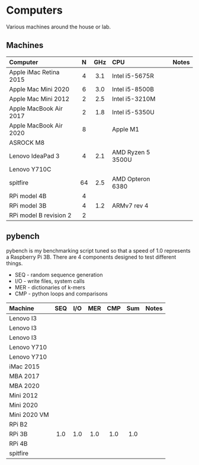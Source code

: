 Computers
=========

Various machines around the house or lab.

## Machines ##

| Computer               | N | GHz | CPU               | Notes
|:-----------------------|:-:|:---:|:------------------|:----------------------
| Apple iMac Retina 2015 | 4 | 3.1 | Intel i5-5675R    | 
| Apple Mac Mini 2020    | 6 | 3.0 | Intel i5-8500B    | 
| Apple Mac Mini 2012    | 2 | 2.5 | Intel i5-3210M    |
| Apple MacBook Air 2017 | 2 | 1.8 | Intel i5-5350U    |
| Apple MacBook Air 2020 | 8 |     | Apple M1          |
| ASROCK M8              |   |     |                   |
| Lenovo IdeaPad 3       | 4 | 2.1 | AMD Ryzen 5 3500U |
| Lenovo Y710C           |   |     |                   |
| spitfire               | 64| 2.5 | AMD Opteron 6380  |
| RPi model 4B           | 4 | 
| RPi model 3B           | 4 | 1.2 | ARMv7 rev 4       |
| RPi model B revision 2 | 2 | 



## pybench ##

pybench is my benchmarking script tuned so that a speed of 1.0 represents
a Raspberry Pi 3B. There are 4 components designed to test different things.

+ SEQ - random sequence generation
+ I/O - write files, system calls
+ MER - dictionaries of k-mers
+ CMP - python loops and comparisons

| Machine      | SEQ | I/O | MER | CMP | Sum | Notes
|:-------------|:---:|:---:|:---:|:---:|:---:|:------------
| Lenovo I3    |
| Lenovo I3    |
| Lenovo I3    |
| Lenovo Y710  |
| Lenovo Y710  |
| iMac 2015    |
| MBA 2017     |
| MBA 2020     |
| Mini 2012    |
| Mini 2020    |
| Mini 2020 VM |
| RPi B2       |
| RPi 3B       |  1.0| 1.0 | 1.0 | 1.0 | 1.0 |
| RPi 4B       |
| spitfire     |

